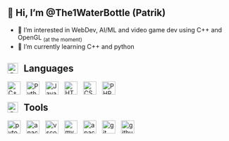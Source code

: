 ## 👋 Hi, I’m @The1WaterBottle (Patrik)
- 👀 I’m interested in WebDev, AI/ML and video game dev using C++ and OpenGL <sub> (at the moment) </sub>
- 🌱 I’m currently learning C++ and python

<h2> Languages <img align="left" alt="C++" width="24px" style="padding-right:10px;" src="https://img.icons8.com/?size=512&id=h8cNOTMqbgfd&format=png"/> </h2> 


<img align="left" alt="C++" width="30px" style="padding-right:10px;" src="https://cdn.jsdelivr.net/gh/devicons/devicon/icons/cplusplus/cplusplus-original.svg"/>
<img align="left" alt="Python" width="30px" style="padding-right:10px;" src="https://cdn.jsdelivr.net/gh/devicons/devicon/icons/python/python-original.svg"/>
<img align="left" alt="Javascript" width="30px" style="padding-right:10px;" src="https://cdn.jsdelivr.net/gh/devicons/devicon/icons/javascript/javascript-original.svg"/>
<img align="left" alt="HTML" width="30px" style="padding-right:10px;" src="https://cdn.jsdelivr.net/gh/devicons/devicon/icons/html5/html5-original.svg"/>
<img align="left" alt="CSS" width="30px" style="padding-right:10px;" src="https://cdn.jsdelivr.net/gh/devicons/devicon/icons/css3/css3-original.svg"/>
<img align="left" alt="PHP" width="30px" style="padding-right:10px;" src="https://cdn.jsdelivr.net/gh/devicons/devicon/icons/php/php-original.svg"/>
<br>

<h2> Tools <img align="left" alt="C++" width="24px" style="padding-right:10px;" src="https://img.icons8.com/?size=512&id=TcqTgo0rUuw3&format=png"/> </h2> 
<img align="left" alt="pytorch" width="30px" style="padding-right:10px;" src="https://cdn.jsdelivr.net/gh/devicons/devicon/icons/pytorch/pytorch-original.svg"/>
<img align="left" alt="anaconda" width="30px" style="padding-right:10px;" src="https://cdn.jsdelivr.net/gh/devicons/devicon/icons/anaconda/anaconda-original.svg"/>
<img align="left" alt="vscode" width="30px" style="padding-right:10px;" src="https://cdn.jsdelivr.net/gh/devicons/devicon/icons/vscode/vscode-original.svg"/>
<img align="left" alt="mysql" width="30px" style="padding-right:10px;" src="https://cdn.jsdelivr.net/gh/devicons/devicon/icons/mysql/mysql-original.svg"/>
<img align="left" alt="apache" width="30px" style="padding-right:10px;" src="https://cdn.jsdelivr.net/gh/devicons/devicon/icons/apache/apache-original.svg"/>
<img align="left" alt="git" width="30px" style="padding-right:10px;" src="https://cdn.jsdelivr.net/gh/devicons/devicon/icons/git/git-original.svg"/>
<img align="left" alt="github" width="30px" style="padding-right:10px;" src="https://visualpharm.com/assets/720/Github-595b40b65ba036ed117d442f.svg"/>
<br><br>

<!---
<hr>

<h2> Current Projects <img align="left" alt="C++" width="24px" style="padding-right:10px;" src="https://img.icons8.com/?size=512&id=7w9vOwIpS6yE&format=png"/> </h2>

<details>
   <summary><strong>The Enchated Realm</strong></summary>
   This is my main project a game called 'The Enchanted Realm' <br> This game was made using C++ and the raylib library (https://www.raylib.com/) <br>
   <hr style="size:50%;">
   
   <h3> Features </h3>
   1-2 player (splitscreen/online) <br>
   <hr style="size:50%;">
   
   <h3> Info </h3>
   <h4>System requirements : </h4>
   <ul>
      <li> <strong> CPU :</strong> Dual core @ 1.44 Gigahertz</li>
      <li> <strong> GPU :</strong> OpenGL support (integrated grahics might not work)</li>
      <li> <strong>RAM :</strong> total 2GB system memory</li>
      <li> <strong>Storage :</strong> 32GB toal system storage</li>
      <li> <strong>OS :</strong> Currently only Windows 10/11 but I'm working on a linux version</li>
   </ul>
   game versiov : 0.0.1-230720-alpha <br> 
   raylib version : 4.0 <br>
   <hr style="size:50%;">
   
   <h3> <img align="left" alt="C++" width="26px" style="padding-right:10px;" src="https://cdn-icons-png.flaticon.com/512/10098/10098837.png"/> Important </h3>
   The game is under constant development but do to my studies I don't always have time to progress. It will take me a lot of time to finish this project.
   <br> Thank you for understanding!
   <hr style="size:50%;">
   
   <h3> Images (subject to change) </h3>
   <img align="left" alt="The Enchated Realm" title="The Enchated Realm - cover photo" width="120px" style="padding-right:10px;" src="img/cover.png"/>
</details>
--->
